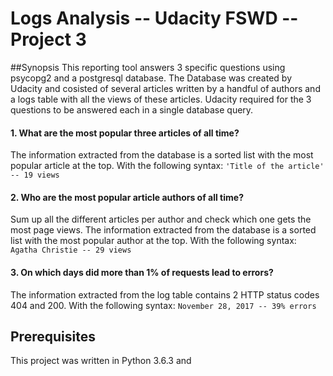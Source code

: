 # Logs Analysis -- Udacity FSWD -- Project 3
##Synopsis
This reporting tool answers 3 specific questions using psycopg2 and a postgresql database.
The Database was created by Udacity and cosisted of several articles written by a handful of authors and a logs table with all the views of these articles.
Udacity required for the 3 questions to be answered each in a single database query.
#### 1. What are the most popular three articles of all time?
The information extracted from the database is a sorted list with the most popular article at the top.
With the following syntax:
`'Title of the article' -- 19 views`
#### 2. Who are the most popular article authors of all time?
Sum up all the different articles per author and check which one gets the most page views.
The information extracted from the database is a sorted list with the most popular author at the top.
With the following syntax:
`Agatha Christie -- 29 views`
#### 3. On which days did more than 1% of requests lead to errors?
The information extracted from the log table contains 2 HTTP status codes 404 and 200.
With the following syntax:
`November 28, 2017 -- 39% errors`

## Prerequisites
This project was written in Python 3.6.3 and 